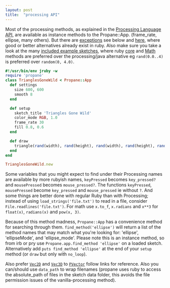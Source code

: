 ```yaml
---
layout: post
title:  "processing API"
---
```

Most of the processing methods, as explained in the [Processing Language API][api], are available as instance methods to the Propane::App. (frame_rate, ellipse, many others).  But there are [exceptions][alternatives] see below and [here][alternatives], where good or better alternatives already exist in ruby. Also make sure you take a look at the many [included example sketches][sketches], where ruby [core][core] and [Math][Math] methods are preferred over the processing/java alternative eg `rand(0.0..4)` is preferred over `random(0, 4.0)`.

```ruby
#!/usr/bin/env jruby -w
require 'propane'
class TrianglesGoneWild < Propane::App
  def settings
    size 600, 600
    smooth 8
  end

  def setup
    sketch_title 'Triangles Gone Wild'
    color_mode RGB, 1.0
    frame_rate 30
    fill 0.8, 0.6
  end

  def draw
    triangle(rand(width), rand(height), rand(width), rand(height), rand(width), rand(height))
  end
end

TrianglesGoneWild.new
```

Some variables that you might expect to find under their Processing names are available by more rubyish names, `keyPressed` becomes `key_pressed?` and `mousePressed` becomes `mouse_pressed?`. The functions `keyPressed`, `mousePressed` become `key_pressed` and `mouse_pressed` ie without `?`. And some things are better done with regular Ruby than with Processing; instead of using `load_strings('file.txt')` to read in a file, consider `File.readlines('file.txt')`. For math use `x.to_f`, `x.radians` and `x**3` for `float(x)`, `radians(x)` and `pow(x, 3)`.

Because of this method madness, `Propane::App` has a convenience method for searching through them. `find_method('ellipse')` will return a list of the method names that may match what you're looking for: 'ellipse', 'ellipseMode', and 'ellipse_mode'. Please note this is an instance method, so from irb or pry use `Propane.app.find_method 'ellipse'` on a loaded sketch. Alternatively add `puts find_method 'ellipse'` at the end of your `setup` method (or `draw` but only with `no_loop`).

Also prefer [`Vec2D`][vec2] and [`Vec3D`][vec3] to [`PVector`][pvector] follow links for reference. Also you can/should use `data_path` to wrap filenames (propane uses ruby to access the absolute_path of files in the sketch data folder, this avoids the file permission issues of the vanilla-processing method).

[api]:https://processing.org/reference/index.html
[vec2]:{{site.github.url}}/classes/vec2d/
[vec3]:{{site.github.url}}/classes/vec3d/
[alternatives]:{{site.github.url}}/methods/alternative_methods/
[pvector]:https://processing.org/reference/PVector.html
[Math]:https://ruby-doc.org/core-2.2.3/Math.html
[core]:https://ruby-doc.org/core-2.2.3/
[sketches]:https://github.com/ruby-processing/JRubyArt-examples/
[settings]:https://processing.org/reference/settings_.html
